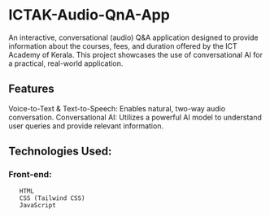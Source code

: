 # ICTAK-Audio-QnA-App
An interactive, conversational (audio) Q&amp;A application designed to provide information about the courses, fees, and duration offered by the ICT Academy of Kerala. This project showcases the use of conversational AI for a practical, real-world application.
## Features
Voice-to-Text & Text-to-Speech: Enables natural, two-way audio conversation.
Conversational AI: Utilizes a powerful AI model to understand user queries and provide relevant information.

## Technologies Used:
   ### Front-end:
       HTML
       CSS (Tailwind CSS)
       JavaScript
